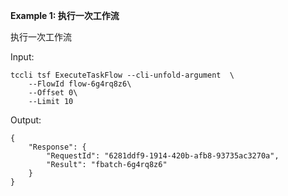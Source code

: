 **Example 1: 执行一次工作流**

执行一次工作流

Input: 

```
tccli tsf ExecuteTaskFlow --cli-unfold-argument  \
    --FlowId flow-6g4rq8z6\
    --Offset 0\
    --Limit 10
```

Output: 
```
{
    "Response": {
        "RequestId": "6281ddf9-1914-420b-afb8-93735ac3270a",
        "Result": "fbatch-6g4rq8z6"
    }
}
```

